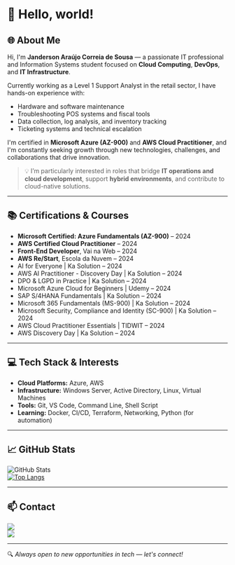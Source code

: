 # 👋 Hello, world!

## 🌐 About Me  
Hi, I'm **Janderson Araújo Correia de Sousa** — a passionate IT professional and Information Systems student focused on **Cloud Computing**, **DevOps**, and **IT Infrastructure**.

Currently working as a Level 1 Support Analyst in the retail sector, I have hands-on experience with:

- Hardware and software maintenance  
- Troubleshooting POS systems and fiscal tools  
- Data collection, log analysis, and inventory tracking  
- Ticketing systems and technical escalation  

I'm certified in **Microsoft Azure (AZ-900)** and **AWS Cloud Practitioner**, and I'm constantly seeking growth through new technologies, challenges, and collaborations that drive innovation.

> 💡 I’m particularly interested in roles that bridge **IT operations and cloud development**, support **hybrid environments**, and contribute to cloud-native solutions.

---

## 📚 Certifications & Courses  
- **Microsoft Certified: Azure Fundamentals (AZ-900)** – 2024  
- **AWS Certified Cloud Practitioner** – 2024  
- **Front-End Developer**, Vai na Web – 2024  
- **AWS Re/Start**, Escola da Nuvem – 2024  
- AI for Everyone | Ka Solution – 2024  
- AWS AI Practitioner - Discovery Day | Ka Solution – 2024  
- DPO & LGPD in Practice | Ka Solution – 2024  
- Microsoft Azure Cloud for Beginners | Udemy – 2024  
- SAP S/4HANA Fundamentals | Ka Solution – 2024  
- Microsoft 365 Fundamentals (MS-900) | Ka Solution – 2024  
- Microsoft Security, Compliance and Identity (SC-900) | Ka Solution – 2024  
- AWS Cloud Practitioner Essentials | TIDWIT – 2024  
- AWS Discovery Day | Ka Solution – 2024  

---

## 💻 Tech Stack & Interests  
- **Cloud Platforms:** Azure, AWS  
- **Infrastructure:** Windows Server, Active Directory, Linux, Virtual Machines  
- **Tools:** Git, VS Code, Command Line, Shell Script  
- **Learning:** Docker, CI/CD, Terraform, Networking, Python (for automation)  

---

## 📈 GitHub Stats  
![GitHub Stats](https://github-readme-stats.vercel.app/api?username=janacs&show_icons=true&theme=dracula)  
[![Top Langs](https://github-readme-stats.vercel.app/api/top-langs/?username=janacs&layout=compact&theme=dracula)](https://github.com/janacs/github-readme-stats)

---

## 📫 Contact  
<a href="mailto:1996jann@gmail.com"><img src="https://img.shields.io/badge/Gmail-D14836?style=for-the-badge&logo=gmail&logoColor=white"></a>  
<a href="https://www.linkedin.com/in/jandersonacsousa/" target="_blank"><img src="https://img.shields.io/badge/LinkedIn-0077B5?style=for-the-badge&logo=linkedin&logoColor=white"></a>  

---

🔍 *Always open to new opportunities in tech — let's connect!*
